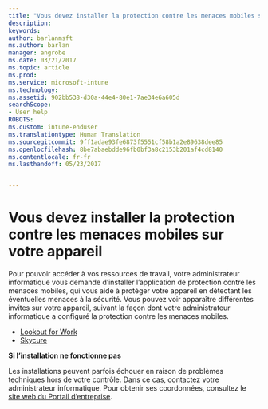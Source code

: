 ```yaml
---
title: "Vous devez installer la protection contre les menaces mobiles sur votre appareil iOS | Microsoft Docs"
description: 
keywords: 
author: barlanmsft
ms.author: barlan
manager: angrobe
ms.date: 03/21/2017
ms.topic: article
ms.prod: 
ms.service: microsoft-intune
ms.technology: 
ms.assetid: 902bb538-d30a-44e4-80e1-7ae34e6a605d
searchScope:
- User help
ROBOTS: 
ms.custom: intune-enduser
ms.translationtype: Human Translation
ms.sourcegitcommit: 9ff1adae93fe6873f5551cf58b1a2e89638dee85
ms.openlocfilehash: 8be7abaebdde96fb0bf3a8c2153b201af4cd8140
ms.contentlocale: fr-fr
ms.lasthandoff: 05/23/2017


---
```


# <a name="you-need-to-install-mobile-threat-defense-on-your-android-device"></a>Vous devez installer la protection contre les menaces mobiles sur votre appareil

Pour pouvoir accéder à vos ressources de travail, votre administrateur informatique vous demande d’installer l’application de protection contre les menaces mobiles, qui vous aide à protéger votre appareil en détectant les éventuelles menaces à la sécurité. Vous pouvez voir apparaître différentes invites sur votre appareil, suivant la façon dont votre administrateur informatique a configuré la protection contre les menaces mobiles.

* [Lookout for Work](you-are-prompted-to-install-lookout-for-work-android.md)
* [Skycure](you-are-prompted-to-install-skycure-android.md)

**Si l’installation ne fonctionne pas**

Les installations peuvent parfois échouer en raison de problèmes techniques hors de votre contrôle. Dans ce cas, contactez votre administrateur informatique. Pour obtenir ses coordonnées, consultez le [site web du Portail d’entreprise](http://portal.manage.microsoft.com).

